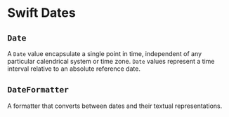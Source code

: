 # Swift Dates

## `Date`
A `Date` value encapsulate a single point in time, independent of any particular
calendrical system or time zone. `Date` values represent a time interval relative
to an absolute reference date.

## `DateFormatter`
A formatter that converts between dates and their textual representations.
